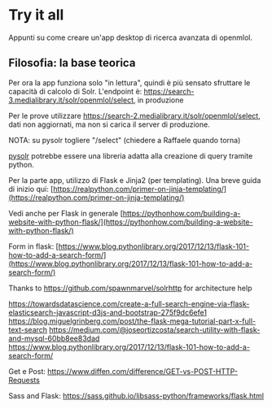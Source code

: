 # Try it all

Appunti su come creare un'app desktop di ricerca avanzata di openmlol.

## Filosofia: la base teorica

Per ora la app funziona solo "in lettura", quindi è più sensato sfruttare le capacità di calcolo di Solr.
L'endpoint è: https://search-3.medialibrary.it/solr/openmlol/select, in produzione

Per le prove utilizzare https://search-2.medialibrary.it/solr/openmlol/select, dati non aggiornati, ma non si carica il server di produzione.

NOTA: su pysolr togliere "/select" (chiedere a Raffaele quando torna)

[pysolr](https://pypi.org/project/pysolr/2.1.0/) potrebbe essere una libreria adatta alla creazione di query tramite python.

Per la parte app, utilizzo di Flask e Jinja2 (per templating). Una breve guida di inizio qui: [https://realpython.com/primer-on-jinja-templating/](https://realpython.com/primer-on-jinja-templating/)

Vedi anche per Flask in generale [https://pythonhow.com/building-a-website-with-python-flask/](https://pythonhow.com/building-a-website-with-python-flask/)

Form in flask: [https://www.blog.pythonlibrary.org/2017/12/13/flask-101-how-to-add-a-search-form/](https://www.blog.pythonlibrary.org/2017/12/13/flask-101-how-to-add-a-search-form/)

Thanks to https://github.com/spawnmarvel/solrhttp for architecture help


https://towardsdatascience.com/create-a-full-search-engine-via-flask-elasticsearch-javascript-d3js-and-bootstrap-275f9dc6efe1
https://blog.miguelgrinberg.com/post/the-flask-mega-tutorial-part-x-full-text-search
https://medium.com/@joseortizcosta/search-utility-with-flask-and-mysql-60bb8ee83dad
https://www.blog.pythonlibrary.org/2017/12/13/flask-101-how-to-add-a-search-form/

Get e Post: https://www.diffen.com/difference/GET-vs-POST-HTTP-Requests


Sass and Flask: https://sass.github.io/libsass-python/frameworks/flask.html

<!-- iterate results
        {% for r in data %}
        <p> {{ r }}</p>
        {% endfor %}
        <br>
-->
